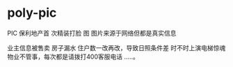 # poly-pic
PIC
保利地产首 次精装打脸 图 
图片来源于网络但都是真实信息

业主信息被售卖
房子漏水
住户数一改再改，导致日照条件差
时不时上演电梯惊魂
物业不管事，每次都是请拨打400客服电话
 .....。
